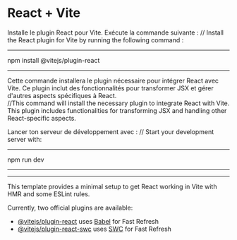 # React + Vite

Installe le plugin React pour Vite. Exécute la commande suivante :          //  Install the React plugin for Vite by running the following command :
_________________________________
npm install @vitejs/plugin-react
_________________________________
Cette commande installera le plugin nécessaire pour intégrer React avec Vite. Ce plugin inclut des fonctionnalités pour transformer JSX et gérer d'autres aspects spécifiques à React.      
//This command will install the necessary plugin to integrate React with Vite. This plugin includes functionalities for transforming JSX and handling other React-specific aspects.

Lancer ton serveur de développement avec :              // Start your development server with:
____________
npm run dev
____________
___________________________________________________________________________________________________________________

This template provides a minimal setup to get React working in Vite with HMR and some ESLint rules.

Currently, two official plugins are available:

- [@vitejs/plugin-react](https://github.com/vitejs/vite-plugin-react/blob/main/packages/plugin-react/README.md) uses [Babel](https://babeljs.io/) for Fast Refresh
- [@vitejs/plugin-react-swc](https://github.com/vitejs/vite-plugin-react-swc) uses [SWC](https://swc.rs/) for Fast Refresh

